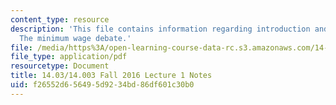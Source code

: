 ```yaml
---
content_type: resource
description: 'This file contains information regarding introduction and a first application:
  The minimum wage debate.'
file: /media/https%3A/open-learning-course-data-rc.s3.amazonaws.com/14-03-microeconomic-theory-and-public-policy-fall-2016/f26552d656495d9234bd86df601c30b0_MIT14_03F16_lec1.pdf
file_type: application/pdf
resourcetype: Document
title: 14.03/14.003 Fall 2016 Lecture 1 Notes
uid: f26552d6-5649-5d92-34bd-86df601c30b0
---
```

